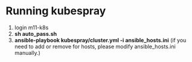 # Running kubespray 
1. login m11-k8s
2. **sh auto_pass.sh**
3. **ansible-playbook kubespray/cluster.yml -i ansible_hosts.ini**
   (if you need to add or remove for hosts, please modify ansible_hosts.ini manually.)